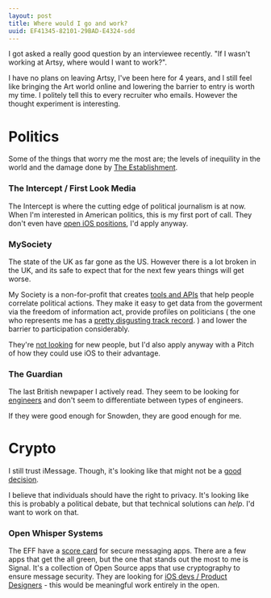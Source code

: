 ```yaml
---
layout: post
title: Where would I go and work?
uuid: EF41345-82101-29BAD-E4324-sdd
---
```


I got asked a really good question by an interviewee recently. "If I wasn't working at Artsy, where would I want to work?".

I have no plans on leaving Artsy, I've been here for 4 years, and I still feel like bringing the Art world online and lowering the barrier to entry is worth my time. I politely tell this to every recruiter who emails. However the thought experiment is interesting.

# Politics

Some of the things that worry me the most are; the levels of inequility in the world and the damage done by [The Establishment](http://www.amazon.co.uk/Establishment-how-they-get-away/dp/0141974990/ref=asap_bc?ie=UTF8).

### The Intercept / First Look Media

The Intercept is where the cutting edge of political journalism is at now. When I'm interested in American politics, this is my first port of call. They don't even have [open iOS positions](https://boards.greenhouse.io/firstlook?t=t0bfux#.VdCpt6O_W5I), I'd apply anyway.

### MySociety

The state of the UK as far gone as the US. However there is a lot broken in the UK, and its safe to expect that for the next few years things will get worse. 

My Society is a non-for-profit that creates [tools and APIs](https://www.mysociety.org/projects/) that help people correlate political actions. They make it easy to get data from the goverment via the freedom of information act, provide profiles on politicians ( the one who represents me has a [pretty disgusting track record](http://www.theyworkforyou.com/mp/24944/craig_whittaker/calder_valley/votes). ) and lower the barrier to participation considerably.

They're [not looking](https://www.mysociety.org/about/careers/) for new people, but I'd also apply anyway with a Pitch of how they could use iOS to their advantage.

### The Guardian

The last British newpaper I actively read. They seem to be looking for [engineers](https://gnm.taleo.net/careersection/ex/jobdetail.ftl?job=KIN00002J) and don't seem to differentiate between types of engineers.

If they were good enough for Snowden, they are good enough for me.

# Crypto

I still trust iMessage. Though, it's looking like that might not be a [good decision](https://twitter.com/FredericJacobs/status/632128910227021824). 

I believe that individuals should have the right to privacy. It's looking like this is probably a political debate, but that technical solutions can _help_. I'd want to work on that. 

### Open Whisper Systems

The EFF have a [score card](https://www.eff.org/secure-messaging-scorecard) for secure messaging apps. There are a few apps that get the all green, but the one that stands out the most to me is Signal. It's a collection of Open Source apps that use cryptography to ensure message security. They are looking for [iOS devs / Product Designers](https://whispersystems.org/workworkwork/) - this would be meaningful work entirely in the open.
